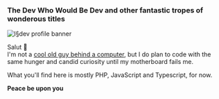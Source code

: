
### The Dev Who Would Be Dev and other fantastic tropes of wonderous titles
<img src="" alt="l§dev profile banner">

Salut 👋
<br>
I'm not a <a href="https://en.wikipedia.org/wiki/Roujin_Z" target="_blank">cool old guy behind a computer</a>, but I do plan to code with the same hunger and candid curiosity until my motherboard fails me.

What you'll find here is mostly PHP, JavaScript and Typescript, for now.


<strong>Peace be upon you</strong>

